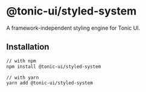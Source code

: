 # @tonic-ui/styled-system

A framework-independent styling engine for Tonic UI.

## Installation

```sh
// with npm
npm install @tonic-ui/styled-system

// with yarn
yarn add @tonic-ui/styled-system
```
